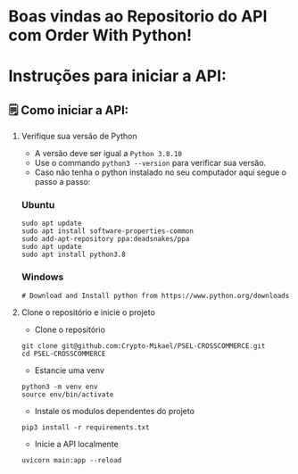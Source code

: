 # Boas vindas ao Repositorio do API com Order With Python!

# Instruções para iniciar a API:

## 🗒 Como iniciar a API:

1. Verifique sua versão de Python

   - A versão deve ser igual a `Python 3.8.10`
   - Use o commando `python3 --version` para verificar sua versão.
   - Caso não tenha o python instalado no seu computador aqui segue o passo a passo:

    ### Ubuntu
    ```
    sudo apt update
    sudo apt install software-properties-common
    sudo add-apt-repository ppa:deadsnakes/ppa
    sudo apt update
    sudo apt install python3.8
    ```
    ### Windows
    ```
    # Download and Install python from https://www.python.org/downloads
    ```
2. Clone o repositório e inicie o projeto

    - Clone o repositório
    ```
    git clone git@github.com:Crypto-Mikael/PSEL-CROSSCOMMERCE.git
    cd PSEL-CROSSCOMMERCE
    ```
    - Estancie uma venv
    ```
    python3 -m venv env
    source env/bin/activate
    ```
    - Instale os modulos dependentes do projeto
    ```
    pip3 install -r requirements.txt
    ```
    - Inicie a API localmente
    ```
    uvicorn main:app --reload
    ```
  
  
